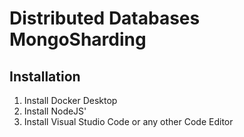 # Distributed Databases MongoSharding

## Installation
1. Install Docker Desktop
2. Install NodeJS'
3. Install Visual Studio Code or any other Code Editor

